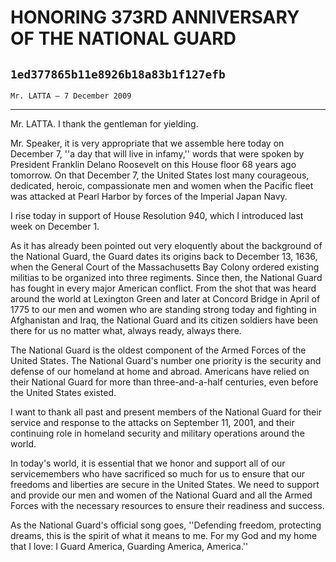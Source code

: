 # HONORING 373RD ANNIVERSARY OF THE NATIONAL GUARD
## `1ed377865b11e8926b18a83b1f127efb`
`Mr. LATTA — 7 December 2009`

---


Mr. LATTA. I thank the gentleman for yielding.

Mr. Speaker, it is very appropriate that we assemble here today on 
December 7, ''a day that will live in infamy,'' words that were spoken 
by President Franklin Delano Roosevelt on this House floor 68 years ago 
tomorrow. On that December 7, the United States lost many courageous, 
dedicated, heroic, compassionate men and women when the Pacific fleet 
was attacked at Pearl Harbor by forces of the Imperial Japan Navy.

I rise today in support of House Resolution 940, which I introduced 
last week on December 1.

As it has already been pointed out very eloquently about the 
background of the National Guard, the Guard dates its origins back to 
December 13, 1636, when the General Court of the Massachusetts Bay 
Colony ordered existing militias to be organized into three regiments. 
Since then, the National Guard has fought in every major American 
conflict. From the shot that was heard around the world at Lexington 
Green and later at Concord Bridge in April of 1775 to our men and women 
who are standing strong today and fighting in Afghanistan and Iraq, the 
National Guard and its citizen soldiers have been there for us no 
matter what, always ready, always there.

The National Guard is the oldest component of the Armed Forces of the 
United States. The National Guard's number one priority is the security 
and defense of our homeland at home and abroad. Americans have relied 
on their National Guard for more than three-and-a-half centuries, even 
before the United States existed.

I want to thank all past and present members of the National Guard 
for their service and response to the attacks on September 11, 2001, 
and their continuing role in homeland security and military operations 
around the world.

In today's world, it is essential that we honor and support all of 
our servicemembers who have sacrificed so much for us to ensure that 
our freedoms and liberties are secure in the United States. We need to 
support and provide our men and women of the National Guard and all the 
Armed Forces with the necessary resources to ensure their readiness and 
success.

As the National Guard's official song goes, ''Defending freedom, 
protecting dreams, this is the spirit of what it means to me. For my 
God and my home that I love: I Guard America, Guarding America, 
America.''